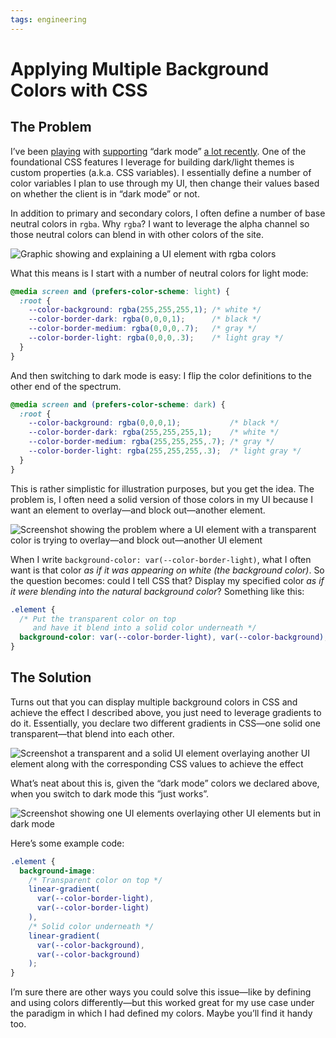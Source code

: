 ```yaml
---
tags: engineering
---
```


# Applying Multiple Background Colors with CSS

## The Problem

I’ve been [playing](https://blog.jim-nielsen.com/2019/conditional-syntax-highlighting-in-dark-mode-with-css-imports/) with [supporting](https://blog.jim-nielsen.com/2018/icon-galleries-dark-mode/) “dark mode” [a lot recently](https://blog.jim-nielsen.com/2018/dark-mode-on-the-web/). One of the foundational CSS features I leverage for building dark/light themes is custom properties (a.k.a. CSS variables). I essentially define a number of color variables I plan to use through my UI, then change their values based on whether the client is in “dark mode” or not.

In addition to primary and secondary colors, I often define a number of base neutral colors in `rgba`. Why `rgba`? I want to leverage the alpha channel so those neutral colors can blend in with other colors of the site.

![Graphic showing and explaining a UI element with rgba colors](https://cdn.jim-nielsen.com/blog/2019/multiple-backgrounds-css-colors-outline.png)

What this means is I start with a number of neutral colors for light mode:

```css
@media screen and (prefers-color-scheme: light) {
  :root {
    --color-background: rgba(255,255,255,1); /* white */
    --color-border-dark: rgba(0,0,0,1);      /* black */
    --color-border-medium: rgba(0,0,0,.7);   /* gray */
    --color-border-light: rgba(0,0,0,.3);    /* light gray */
  }
}
```

And then switching to dark mode is easy: I flip the color definitions to the other end of the spectrum.

```css
@media screen and (prefers-color-scheme: dark) {
  :root {
    --color-background: rgba(0,0,0,1);           /* black */
    --color-border-dark: rgba(255,255,255,1);    /* white */
    --color-border-medium: rgba(255,255,255,.7); /* gray */
    --color-border-light: rgba(255,255,255,.3);  /* light gray */
  }
}
```

This is rather simplistic for illustration purposes, but you get the idea. The problem is, I often need a solid version of those colors in my UI because I want an element to overlay—and block out—another element.

![Screenshot showing the problem where a UI element with a transparent color is trying to overlay—and block out—another UI element](https://cdn.jim-nielsen.com/blog/2019/multiple-backgrounds-css-on-white-problem.png)

When I write `background-color: var(--color-border-light)`, what I often want is that color *as if it was appearing on white (the background color)*. So the question becomes: could I tell CSS that? Display my specified color *as if it were blending into the natural background color*? Something like this:

```css
.element {
  /* Put the transparent color on top
     and have it blend into a solid color underneath */
  background-color: var(--color-border-light), var(--color-background);
}
```

## The Solution

Turns out that you can display multiple background colors in CSS and achieve the effect I described above, you just need to leverage gradients to do it. Essentially, you declare two different gradients in CSS—one solid one transparent—that blend into each other. 

![Screenshot a transparent and a solid UI element overlaying another UI element along with the corresponding CSS values to achieve the effect](https://cdn.jim-nielsen.com/blog/2019/multiple-backgrounds-css-on-white.png)

What’s neat about this is, given the “dark mode” colors we declared above, when you switch to dark mode this “just works”.

![Screenshot showing one UI elements overlaying other UI elements but in dark mode](https://cdn.jim-nielsen.com/blog/2019/multiple-backgrounds-css-on-black.png)

Here’s some example code:

```css
.element {
  background-image: 
    /* Transparent color on top */
    linear-gradient(
      var(--color-border-light),
      var(--color-border-light)
    ),
    /* Solid color underneath */
    linear-gradient(
      var(--color-background),
      var(--color-background)
    );
}
```

I’m sure there are other ways you could solve this issue—like by defining and using colors differently—but this worked great for my use case under the paradigm in which I had defined my colors. Maybe you’ll find it handy too.
